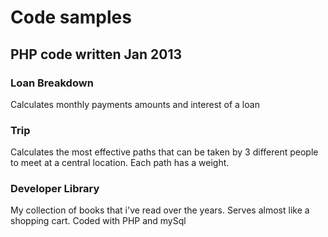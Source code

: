 Code samples
==========

PHP code written Jan 2013
--------------

### Loan Breakdown
Calculates monthly payments amounts and interest of a loan

### Trip
Calculates the most effective paths that can be taken by 3 different people to meet at a central location. Each path has a weight.

### Developer Library
My collection of books that i've read over the years. Serves almost like a shopping cart.
Coded with PHP and mySql
